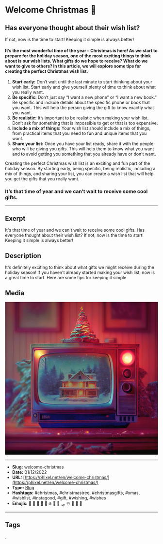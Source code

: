 # Welcome Christmas 🎄
## Has everyone thought about their wish list?

If not, now is the time to start!
Keeping it simple is always better!

#### It’s the most wonderful time of the year – Christmas is here! As we start to prepare for the holiday season, one of the most exciting things to think about is our wish lists. What gifts do we hope to receive? What do we want to give to others? In this article, we will explore some tips for creating the perfect Christmas wish list.

1. **Start early:** Don’t wait until the last minute to start thinking about your wish list. Start early and give yourself plenty of time to think about what you really want.
2. **Be specific:** Don’t just say “I want a new phone” or “I want a new book.” Be specific and include details about the specific phone or book that you want. This will help the person giving the gift to know exactly what you want.
3. **Be realistic:** It’s important to be realistic when making your wish list. Don’t ask for something that is impossible to get or that is too expensive.
4. **Include a mix of things:** Your wish list should include a mix of things, from practical items that you need to fun and unique items that you want.
5. **Share your list:** Once you have your list ready, share it with the people who will be giving you gifts. This will help them to know what you want and to avoid getting you something that you already have or don’t want.

Creating the perfect Christmas wish list is an exciting and fun part of the holiday season. By starting early, being specific, being realistic, including a mix of things, and sharing your list, you can create a wish list that will help you get the gifts that you really want.

### It’s that time of year and we can’t wait to receive some cool gifts.
------------
## Exerpt
It's that time of year and we can't wait to receive some cool gifts. Has everyone thought about their wish list? If not, now is the time to start! Keeping it simple is always better!
## Description
It's definitely exciting to think about what gifts we might receive during the holiday season! If you haven't already started making your wish list, now is a great time to start. Here are some tips for keeping it simple
## Media
<img src="media/25d0242d/welcome-christmas.jpg">

------------
- **Slug:** welcome-christmas
- **Date:** 01/12/2022
- **URL:** [https://phixel.net/en/welcome-christmas/](https://phixel.net/en/welcome-christmas/)
- **Type:** [Blog](#blog)
- **Hashtags:** #christmas, #christmastree, #christmasgifts, #xmas, #wishlist, #instagood, #gift, #wishing, #wishes
- **Emojis:** 🎁 🎅 🏻 🎄 🦌 ❄️ 🤶 🏽 🛷 ☃️ 🥂 👨 👧 ️

------------
## Tags
[ ](# )
